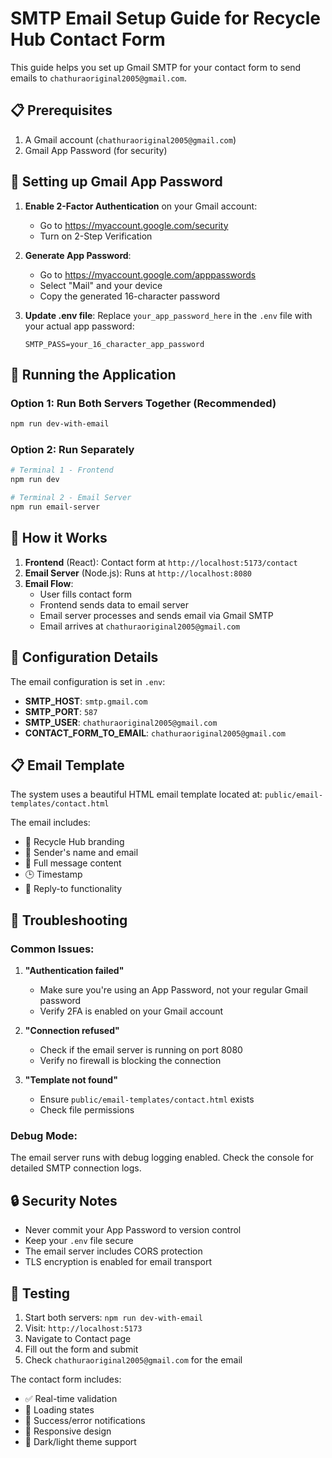 # SMTP Email Setup Guide for Recycle Hub Contact Form

This guide helps you set up Gmail SMTP for your contact form to send emails to `chathuraoriginal2005@gmail.com`.

## 📋 Prerequisites

1. A Gmail account (`chathuraoriginal2005@gmail.com`)
2. Gmail App Password (for security)

## 🔐 Setting up Gmail App Password

1. **Enable 2-Factor Authentication** on your Gmail account:
   - Go to https://myaccount.google.com/security
   - Turn on 2-Step Verification

2. **Generate App Password**:
   - Go to https://myaccount.google.com/apppasswords
   - Select "Mail" and your device
   - Copy the generated 16-character password

3. **Update .env file**:
   Replace `your_app_password_here` in the `.env` file with your actual app password:
   ```
   SMTP_PASS=your_16_character_app_password
   ```

## 🚀 Running the Application

### Option 1: Run Both Servers Together (Recommended)
```bash
npm run dev-with-email
```

### Option 2: Run Separately
```bash
# Terminal 1 - Frontend
npm run dev

# Terminal 2 - Email Server
npm run email-server
```

## 📧 How it Works

1. **Frontend** (React): Contact form at `http://localhost:5173/contact`
2. **Email Server** (Node.js): Runs at `http://localhost:8080`
3. **Email Flow**:
   - User fills contact form
   - Frontend sends data to email server
   - Email server processes and sends email via Gmail SMTP
   - Email arrives at `chathuraoriginal2005@gmail.com`

## 🔧 Configuration Details

The email configuration is set in `.env`:
- **SMTP_HOST**: `smtp.gmail.com`
- **SMTP_PORT**: `587`
- **SMTP_USER**: `chathuraoriginal2005@gmail.com`
- **CONTACT_FORM_TO_EMAIL**: `chathuraoriginal2005@gmail.com`

## 📋 Email Template

The system uses a beautiful HTML email template located at:
`public/email-templates/contact.html`

The email includes:
- 🌱 Recycle Hub branding
- 👤 Sender's name and email
- 💬 Full message content
- 🕒 Timestamp
- 📧 Reply-to functionality

## 🐛 Troubleshooting

### Common Issues:

1. **"Authentication failed"**
   - Make sure you're using an App Password, not your regular Gmail password
   - Verify 2FA is enabled on your Gmail account

2. **"Connection refused"**
   - Check if the email server is running on port 8080
   - Verify no firewall is blocking the connection

3. **"Template not found"**
   - Ensure `public/email-templates/contact.html` exists
   - Check file permissions

### Debug Mode:

The email server runs with debug logging enabled. Check the console for detailed SMTP connection logs.

## 🔒 Security Notes

- Never commit your App Password to version control
- Keep your `.env` file secure
- The email server includes CORS protection
- TLS encryption is enabled for email transport

## 📱 Testing

1. Start both servers: `npm run dev-with-email`
2. Visit: `http://localhost:5173`
3. Navigate to Contact page
4. Fill out the form and submit
5. Check `chathuraoriginal2005@gmail.com` for the email

The contact form includes:
- ✅ Real-time validation
- 🔄 Loading states
- 🎉 Success/error notifications
- 📱 Responsive design
- 🌙 Dark/light theme support
